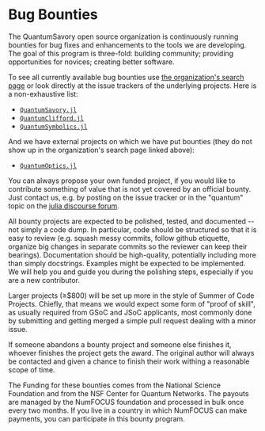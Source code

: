 # Bug Bounties

The QuantumSavory open source organization is continuously running bounties for bug fixes and enhancements to the tools we are developing. 
The goal of this program is three-fold: building community; providing opportunities for novices; creating better software.

To see all currently available bug bounties use [the organization's search page](https://github.com/search?q=org%3AQuantumSavory+label%3A%22bug+bounty%22&type=issues) or look directly at the issue trackers of the underlying projects. Here is a non-exhaustive list:

- [`QuantumSavory.jl`](https://github.com/QuantumSavory/QuantumSavory.jl/issues?q=is%3Aissue+is%3Aopen+label%3A%22bug+bounty%22)
- [`QuantumClifford.jl`](https://github.com/QuantumSavory/QuantumClifford.jl/issues?q=is%3Aissue+is%3Aopen+label%3A%22bug+bounty%22)
- [`QuantumSymbolics.jl`](https://github.com/QuantumSavory/QuantumSymbolics.jl/issues?q=is%3Aissue+is%3Aopen+label%3A%22bug+bounty%22)

And we have external projects on which we have put bounties (they do not show up in the organization's search page linked above):

- [`QuantumOptics.jl`](https://github.com/qojulia/QuantumOptics.jl/issues?q=is%3Aissue+is%3Aopen+label%3A%22bug+bounty%22)


You can always propose your own funded project, if you would like to contribute something of value that is not yet covered by an official bounty. Just contact us, e.g. by posting on the issue tracker or in the "quantum" topic on the [julia discourse forum](https://discourse.julialang.org/).

All bounty projects are expected to be polished, tested, and documented -- not simply a code dump. In particular, code should be structured so that it is easy to review (e.g. squash messy commits, follow github etiquette, organize big changes in separate commits so the reviewer can keep their bearings). Documentation should be high-quality, potentially including more than simply docstrings. Examples might be expected to be implemented. We will help you and guide you during the polishing steps, especially if you are a new contributor.

Larger projects (≥$800) will be set up more in the style of Summer of Code Projects. Chiefly, that means we would expect some form of "proof of skill", as usually required from GSoC and JSoC applicants, most commonly done by submitting and getting merged a simple pull request dealing with a minor issue.

If someone abandons a bounty project and someone else finishes it, whoever finishes the project gets the award. The original author will always be contacted and given a chance to finish their work withing a reasonable scope of time.

The Funding for these bounties comes from the National Science Foundation and from the NSF Center for Quantum Networks.
The payouts are managed by the NumFOCUS foundation and processed in bulk once every two months.
If you live in a country in which NumFOCUS can make payments, you can participate in this bounty program.
